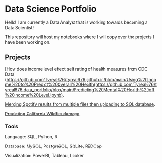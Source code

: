 # Data Science Portfolio

Hello! I am currently a Data Analyst that is working towards becoming a Data Scientist!

This repository will host my notebooks where I will copy over the projects I have been working on. 

## Projects

[How does income level effect self rating of health measures from CDC Data](https://github.com/Tyreal676/tyreal676.github.io/blob/main/Using%20Income%20to%20Predict%20Overall%20Health(https://github.com/Tyreal676/tyreal676.data_portfolio/blob/main/Predicting%20Mental%20Health%20off%20Income%20Level.ipynb).

[Merging Spotify results from multiple files then uploading to SQL database](https://github.com/Tyreal676/tyreal676.github.io/blob/main/For%20Streamlit.py).

[Predicting California Wildfire damage](https://github.com/Tyreal676/tyreal676.data_portfolio/blob/main/California%20Wildfires.ipynb)

### Tools

Language: SQL, Python, R 

Database: MySQL, PostgreSQL, SQLite, REDCap

Visualization: PowerBI, Tableau, Looker 
